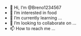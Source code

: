 - 👋 Hi, I’m @Breno1234567
- 👀 I’m interested in food
- 🌱 I’m currently learning ...
- 💞️ I’m looking to collaborate on ...
- 📫 How to reach me ...

<!---
Breno1234567/Breno1234567 is a ✨ special ✨ repository because its `README.md` (this file) appears on your GitHub profile.
You can click the Preview link to take a look at your changes.
--->
